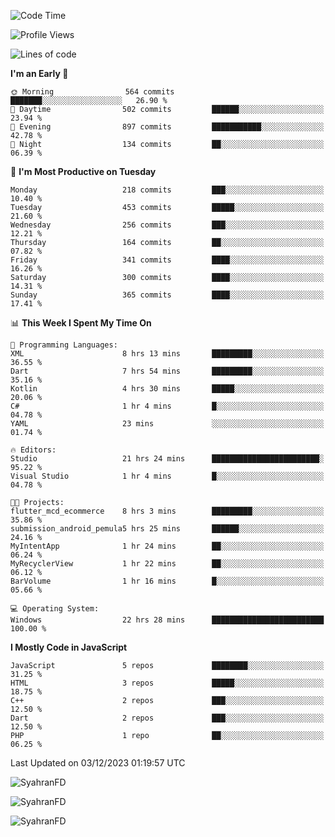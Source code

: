 <!--START_SECTION:waka-->
![Code Time](http://img.shields.io/badge/Code%20Time-88%20hrs%2035%20mins-blue)

![Profile Views](http://img.shields.io/badge/Profile%20Views-10-blue)

![Lines of code](https://img.shields.io/badge/From%20Hello%20World%20I%27ve%20Written-433.6%20thousand%20lines%20of%20code-blue)

**I'm an Early 🐤** 

```text
🌞 Morning                564 commits         ███████░░░░░░░░░░░░░░░░░░   26.90 % 
🌆 Daytime                502 commits         ██████░░░░░░░░░░░░░░░░░░░   23.94 % 
🌃 Evening                897 commits         ███████████░░░░░░░░░░░░░░   42.78 % 
🌙 Night                  134 commits         ██░░░░░░░░░░░░░░░░░░░░░░░   06.39 % 
```
📅 **I'm Most Productive on Tuesday** 

```text
Monday                   218 commits         ███░░░░░░░░░░░░░░░░░░░░░░   10.40 % 
Tuesday                  453 commits         █████░░░░░░░░░░░░░░░░░░░░   21.60 % 
Wednesday                256 commits         ███░░░░░░░░░░░░░░░░░░░░░░   12.21 % 
Thursday                 164 commits         ██░░░░░░░░░░░░░░░░░░░░░░░   07.82 % 
Friday                   341 commits         ████░░░░░░░░░░░░░░░░░░░░░   16.26 % 
Saturday                 300 commits         ████░░░░░░░░░░░░░░░░░░░░░   14.31 % 
Sunday                   365 commits         ████░░░░░░░░░░░░░░░░░░░░░   17.41 % 
```


📊 **This Week I Spent My Time On** 

```text
💬 Programming Languages: 
XML                      8 hrs 13 mins       █████████░░░░░░░░░░░░░░░░   36.55 % 
Dart                     7 hrs 54 mins       █████████░░░░░░░░░░░░░░░░   35.16 % 
Kotlin                   4 hrs 30 mins       █████░░░░░░░░░░░░░░░░░░░░   20.06 % 
C#                       1 hr 4 mins         █░░░░░░░░░░░░░░░░░░░░░░░░   04.78 % 
YAML                     23 mins             ░░░░░░░░░░░░░░░░░░░░░░░░░   01.74 % 

🔥 Editors: 
Studio                   21 hrs 24 mins      ████████████████████████░   95.22 % 
Visual Studio            1 hr 4 mins         █░░░░░░░░░░░░░░░░░░░░░░░░   04.78 % 

🐱‍💻 Projects: 
flutter_mcd_ecommerce    8 hrs 3 mins        █████████░░░░░░░░░░░░░░░░   35.86 % 
submission_android_pemula5 hrs 25 mins       ██████░░░░░░░░░░░░░░░░░░░   24.16 % 
MyIntentApp              1 hr 24 mins        ██░░░░░░░░░░░░░░░░░░░░░░░   06.24 % 
MyRecyclerView           1 hr 22 mins        ██░░░░░░░░░░░░░░░░░░░░░░░   06.12 % 
BarVolume                1 hr 16 mins        █░░░░░░░░░░░░░░░░░░░░░░░░   05.66 % 

💻 Operating System: 
Windows                  22 hrs 28 mins      █████████████████████████   100.00 % 
```

**I Mostly Code in JavaScript** 

```text
JavaScript               5 repos             ████████░░░░░░░░░░░░░░░░░   31.25 % 
HTML                     3 repos             █████░░░░░░░░░░░░░░░░░░░░   18.75 % 
C++                      2 repos             ███░░░░░░░░░░░░░░░░░░░░░░   12.50 % 
Dart                     2 repos             ███░░░░░░░░░░░░░░░░░░░░░░   12.50 % 
PHP                      1 repo              ██░░░░░░░░░░░░░░░░░░░░░░░   06.25 % 
```




 Last Updated on 03/12/2023 01:19:57 UTC
<!--END_SECTION:waka-->

<p align="left">
  <img src="https://github-readme-stats.vercel.app/api/top-langs?username=SyahranFD&layout=donut&hide=C%2B%2B,CMake,css&show_icons=true&locale=en&&theme=blueberry" alt="SyahranFD" />
</p>

<p align="left">
  <img src="https://github-readme-stats.vercel.app/api?username=SyahranFD&show_icons=true&locale=en&theme=blueberry" alt="SyahranFD" />
</p>

<p align="left">
  <img src="https://streak-stats.demolab.com/?user=SyahranFD&theme=blueberry" alt="SyahranFD"/>
</p>
